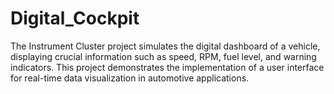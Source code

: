 # Digital_Cockpit
The Instrument Cluster project simulates the digital dashboard of a vehicle, displaying crucial information such as speed, RPM, fuel level, and warning indicators. This project demonstrates the implementation of a user interface for real-time data visualization in automotive applications.


<!-- 
installation of 
CMake
g++
libgl1-mesa-dev
etc ect
-->
